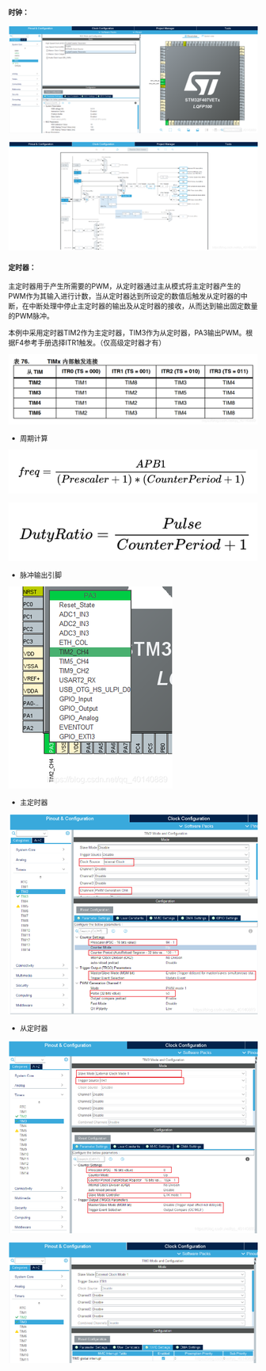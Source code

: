 #### 时钟：

![选择外部晶振](.assest/README/20210105154247307.png)

![时钟具体配置](.assest/README/20210105154308243.png)

#### 定时器：

主定时器用于产生所需要的PWM，从定时器通过主从模式将主定时器产生的PWM作为其输入进行计数，当从定时器达到所设定的数值后触发从定时器的中断，在中断处理中停止主定时器的输出及从定时器的接收，从而达到输出固定数量的PWM脉冲。

本例中采用定时器TIM2作为主定时器，TIM3作为从定时器，PA3输出PWM。根据F4参考手册选择ITR1触发。（仅高级定时器才有）

![ITR触发](.assest/README/20210105150001757.png)

* 周期计算

![PWM频率计算](.assest/README/20210105153438539.png)

![PWM占空比计算](.assest/README/20210105153636410.png)

* 脉冲输出引脚

![选择PA3作PWM输出管脚](.assest/README/20210105150112370.png)

* 主定时器

![在这里插入图片描述](.assest/README/20210105152200898.png)

* 从定时器

![从定时器TIM3配置](.assest/README/20210105150046451.png)

![在这里插入图片描述](.assest/README/20210105150904954.png)

